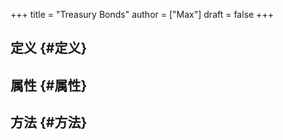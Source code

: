 +++
title = "Treasury Bonds"
author = ["Max"]
draft = false
+++

## 定义 {#定义}


## 属性 {#属性}


## 方法 {#方法}
